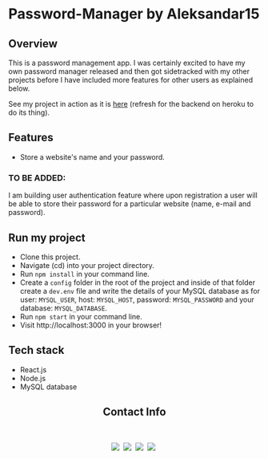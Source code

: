 # Password-Manager by Aleksandar15

## Overview

This is a password management app. I was certainly excited to have my own password manager released and then got sidetracked with my other projects before I have included more features for other users as explained below.


See my project in action as it is [here](https://alek-password-manager.netlify.app) (refresh for the backend on heroku to do its thing).

## Features

- Store a website's name and your password.
### TO BE ADDED:
I am building user authentication feature where upon registration a user will be able to store their password for a particular website (name, e-mail and password).

## Run my project

- Clone this project.
- Navigate (cd) into your project directory.
- Run `npm install` in your command line.
- Create a `config` folder in the root of the project and inside of that folder create a `dev.env` file and write the details of your MySQL database as for user: `MYSQL_USER`, host: `MYSQL_HOST`, password: `MYSQL_PASSWORD` and your database: `MYSQL_DATABASE`.
- Run `npm start` in your command line.
- Visit http://localhost:3000 in your browser!

## Tech stack
- React.js
- Node.js
- MySQL database

<h2 align='center'>Contact Info</h2>
<br/>
<p align='center'>
    <a href="https://instagram.com/aleksandarr15"><img src="https://img.shields.io/badge/instagram.com-@aleksandarr15-red?style=flat&logo=instagram"></a>&nbsp;
    <a href="mailto:aleksandarangelov15@hotmail.com"><img src="https://img.shields.io/badge/email-aleksandarangelov15@hotmail.com-black?style=flat&logo=gmail"></a>&nbsp;
    <a href="https://aleksandar15.github.io/portfolio"><img src="https://img.shields.io/badge/portfolio-aleksandar15.github.io-green?style=flat"></a>&nbsp;
    <a href="https://www.linkedin.com/in/aleksandar15"><img src="https://img.shields.io/badge/linkedin-aleksandar15.github.io-blue?style=flat&logo=linkedin"></a>&nbsp;
</p>

